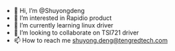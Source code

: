 - 👋 Hi, I’m @Shuyongdeng
- 👀 I’m interested in Rapidio product 
- 🌱 I’m currently learning linux driver
- 💞️ I’m looking to collaborate on TSI721 driver
- 📫 How to reach me shuyong.deng@tengredtech.com

<!---
Shuyongdeng/Shuyongdeng is a ✨ special ✨ repository because its `README.md` (this file) appears on your GitHub profile.
You can click the Preview link to take a look at your changes.
--->
